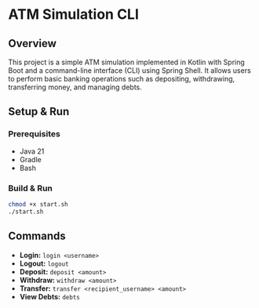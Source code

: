 # ATM Simulation CLI

## Overview
This project is a simple ATM simulation implemented in Kotlin with Spring Boot and a command-line interface (CLI) using Spring Shell. It allows users to perform basic banking operations such as depositing, withdrawing, transferring money, and managing debts.

## Setup & Run
### Prerequisites
- Java 21
- Gradle
- Bash

### Build & Run
```sh
chmod +x start.sh
./start.sh
```

## Commands
- **Login:** `login <username>`
- **Logout:** `logout`
- **Deposit:** `deposit <amount>`
- **Withdraw:** `withdraw <amount>`
- **Transfer:** `transfer <recipient_username> <amount>`
- **View Debts:** `debts`
